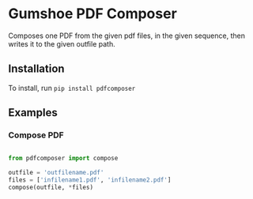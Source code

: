 # Gumshoe PDF Composer


Composes one PDF from the given pdf files, in the given sequence,
then writes it to the given outfile path.


## Installation


To install, run `pip install pdfcomposer`


## Examples


### Compose PDF 


```python

from pdfcomposer import compose

outfile = 'outfilename.pdf'
files = ['infilename1.pdf', 'infilename2.pdf']
compose(outfile, *files)


```




